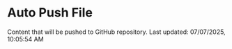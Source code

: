 # Auto Push File

Content that will be pushed to GitHub repository.
Last updated: 07/07/2025, 10:05:54 AM